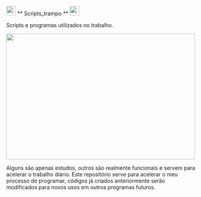 <img width='25' height='25' src="https://cdn-icons-png.flaticon.com/512/5797/5797394.png"/> ** Scripts_trampo ** <img width='25' height='25' src="https://cdn-icons-png.flaticon.com/512/5797/5797394.png"/>

Scripts e programas utilizados no trabalho.

<img width='500' height='333' src="https://i.pinimg.com/originals/41/82/ab/4182abdc4112f761b5231a78ada81a71.gif" />

Alguns são apenas estudos, outros são realmente funcionais e servem para acelerar o trabalho diário.
Este repositório serve para acelerar o meu processo de programar, códigos já criados anteriormente
serão modificados para novos usos em outros programas futuros.

